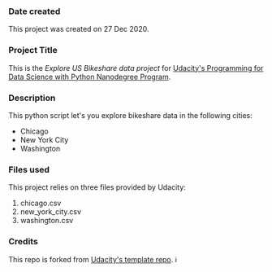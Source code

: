### Date created
This project was created on 27 Dec 2020.

### Project Title
This is the *Explore US Bikeshare data project* for [Udacity's Programming for Data Science with Python Nanodegree Program](https://www.udacity.com/course/programming-for-data-science-nanodegree--nd104).

### Description
This python script let's you explore bikeshare data in the following cities:
* Chicago
* New York City
* Washington

### Files used
This project relies on three files provided by Udacity:
1. chicago.csv
2. new_york_city.csv
3. washington.csv

### Credits
This repo is forked from [Udacity's template repo](https://github.com/udacity/pdsnd_github).  :information_source: